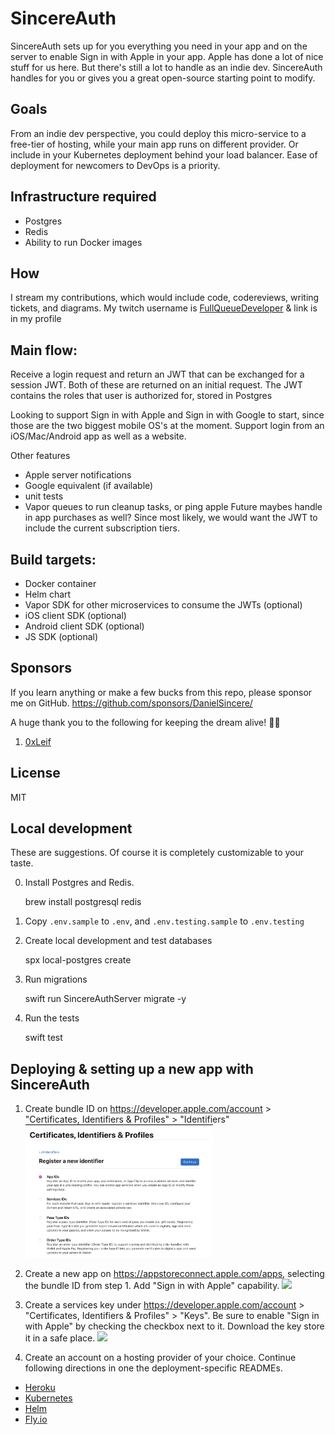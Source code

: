 # SincereAuth

SincereAuth sets up for you everything you need in your app and on the server to enable Sign in with Apple in your app. Apple has done a lot of nice stuff for us here. But there's still a lot to handle as an indie dev. SincereAuth handles for you or gives you a great open-source starting point to modify.

## Goals

From an indie dev perspective, you could deploy this micro-service to a free-tier of hosting, while your main app runs on different provider. Or include in your Kubernetes deployment behind your load balancer. Ease of deployment for newcomers to DevOps is a priority.

## Infrastructure required

- Postgres
- Redis
- Ability to run Docker images

## How

I stream my contributions, which would include code, codereviews, writing tickets, and diagrams. My twitch username is [FullQueueDeveloper](https://twitch.tv/FullQueueDeveloper) & link is in my profile

## Main flow:

Receive a login request and return an JWT that can be exchanged for a session JWT. Both of these are returned on an initial request. The JWT contains the roles that user is authorized for, stored in Postgres

Looking to support Sign in with Apple and Sign in with Google to start, since those are the two biggest mobile OS's at the moment. Support login from an iOS/Mac/Android app as well as a website.

Other features

- Apple server notifications
- Google equivalent (if available)
- unit tests
- Vapor queues to run cleanup tasks, or ping apple
  Future maybes handle in app purchases as well? Since most likely, we would want the JWT to include the current subscription tiers.

## Build targets:

- Docker container
- Helm chart
- Vapor SDK for other microservices to consume the JWTs (optional)
- iOS client SDK (optional)
- Android client SDK (optional)
- JS SDK (optional)

## Sponsors

If you learn anything or make a few bucks from this repo, please sponsor me on GitHub. https://github.com/sponsors/DanielSincere/

A huge thank you to the following for keeping the dream alive! 💜🗽

1. [0xLeif](https://github.com/0xLeif)

## License

MIT

## Local development

These are suggestions. Of course it is completely customizable to your taste.

0. Install Postgres and Redis.

   brew install postgresql redis

1. Copy `.env.sample` to `.env`, and `.env.testing.sample` to `.env.testing`

2. Create local development and test databases

   spx local-postgres create

3. Run migrations

   swift run SincereAuthServer migrate -y

4. Run the tests

   swift test

## Deploying & setting up a new app with SincereAuth

1. Create bundle ID on https://developer.apple.com/account > "Certificates, Identifiers & Profiles" > "Identifiers" <img src="./Documentation/01-BundleIDCreation.png" width="300" />
2. Create a new app on https://appstoreconnect.apple.com/apps, selecting the bundle ID from step 1. Add "Sign in with Apple" capability. <img src="./Documentation/02-AppCreation.ing" width="300" />
3. Create a services key under https://developer.apple.com/account > "Certificates, Identifiers & Profiles" > "Keys". Be sure to enable "Sign in with Apple" by checking the checkbox next to it. Download the key store it in a safe place. <img src="./Documentation/03-ServiceKeyCreation.ing" width="300" />

4. Create an account on a hosting provider of your choice. Continue following directions in one the deployment-specific READMEs.

- [Heroku](./Deploy/Heroku/README.md)
- [Kubernetes](./Deploy/Kubernetes/README.md)
- [Helm](./Deploy/Helm/README.md)
- [Fly.io](./Deploy/Fly.io/README.md)
